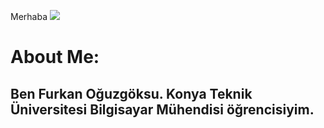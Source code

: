  Merhaba ![](https://user-images.githubusercontent.com/18350557/176309783-0785949b-9127-417c-8b55-ab5a4333674e.gif)

About Me:
=======================
Ben Furkan Oğuzgöksu. Konya Teknik Üniversitesi Bilgisayar Mühendisi öğrencisiyim.
----------------------------
